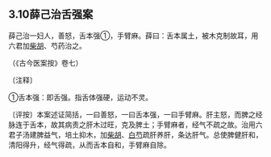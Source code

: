 ## 3.10薛己治舌强案

薛己治一妇人，善怒，舌本强①，手臂麻。薛曰：舌本属土，被木克制故耳，用六君加[柴胡](https://www.gmzyjc.com/read/bc/bc01-1.2.9.0.0.md)、芍药治之。

（《古今医案按》卷七）

〔注释〕

①舌本强：即舌强。指舌体强硬，运动不灵。

〔评按〕本案述证简括，一曰善怒，一曰舌本强，一曰手臂麻。肝主怒，而脾之经脉连于舌本，故其病责之肝木过旺，克及脾土；手臂麻者，经气不疏之故。治用六君子汤建脾益气，培土抑木，加[柴胡](https://www.gmzyjc.com/read/bc/bc01-1.2.9.0.0.md)、[白芍](https://www.gmzyjc.com/read/bc/bc17-0.3.4.0.0.md)疏肝养肝，条达肝气。总使脾健肝和，清阳得升，经气得疏，从而舌本自和，手臂麻自除。
